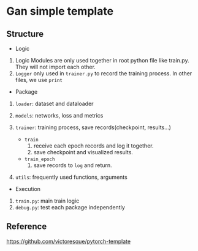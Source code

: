 # Gan simple template
## Structure
- Logic
1. Logic Modules are only used together in root python file like train.py. They will not import each other.
2. ``Logger`` only used in ``trainer.py`` to record the training process. In other files, we use ``print``
- Package
1. ``loader``: dataset and dataloader
2. ``models``: networks, loss and metrics
3. ``trainer``: training process, save records(checkpoint, results...)   
    - ``train``
        1. receive each epoch records and log it together.
        2. save checkpoint and visualized results.
    - ``train_epoch``
        1. save records to ``log`` and return.
         
4. ``utils``: frequently used functions, arguments
- Execution
1. ``train.py``: main train logic
2. ``debug.py``: test each package independently
## Reference
https://github.com/victoresque/pytorch-template